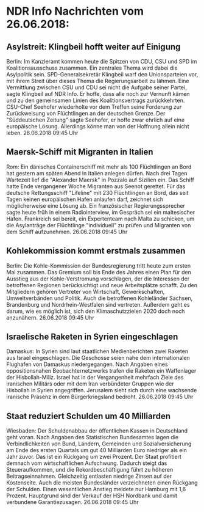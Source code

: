 # NDR Info Nachrichten vom 26.06.2018:


## Asylstreit: Klingbeil hofft weiter auf Einigung
Berlin: Im Kanzleramt kommen heute die Spitzen von CDU, CSU und SPD im Koalitionsausschuss zusammen. Ein zentrales Thema wird dabei die Asylpolitik sein. SPD-Generalsekretär Klingbeil warf den Unionsparteien vor, mit ihrem Streit über dieses Thema die Regierungsarbeit zu lähmen. Eine Vermittlung zwischen CSU und CDU sei nicht die Aufgabe seiner Partei, sagte Klingbeil auf NDR Info. Er hoffe, dass alle noch zur Vernunft kämen und zu den gemeinsamen Linien des Koalitionsvertrags zurückkehrten. CSU-Chef Seehofer wiederholte vor dem Treffen seine Forderung zur Zurückweisung von Flüchtlingen an der deutschen Grenze. Der "Süddeutschen Zeitung" sagte Seehofer, er hoffe zwar ehrlich auf eine europäische Lösung. Allerdings könne man von der Hoffnung allein nicht leben. 26.06.2018 09:45 Uhr 

## Maersk-Schiff mit Migranten in Italien
Rom:	Ein dänisches Containerschiff mit mehr als 100 Flüchtlingen an Bord hat gestern am späten Abend in Italien anlegen dürfen. Nach drei Tagen Wartezeit lief die "Alexander Maersk" in Pozzalo auf Sizilien ein. Das Schiff hatte Ende vergangener Woche Migranten aus Seenot gerettet. Für das deutsche Rettungsschiff "Lifeline" mit 230 Flüchtlingen an Bord, das seit Tagen keinen europäischen Hafen anlaufen darf, zeichnet sich möglicherweise eine Lösung ab. Ein französischer Regierungssprecher sagte heute früh in einem Radiointerview, im Gespräch sei ein maltesischer Hafen. Frankreich sei bereit, ein Expertenteam nach Malta zu schicken, um die Asylanträge der Flüchtlinge "individuell" zu prüfen und Migranten von dem Schiff aufzunehmen. 26.06.2018 09:45 Uhr 

## Kohlekommission kommt erstmals zusammen
Berlin:	Die Kohle-Kommission der Bundesregierung tritt heute zum ersten Mal zusammen. Das Gremium soll bis Ende des Jahres einen Plan für den Ausstieg aus der Kohle-Verstromung vorschlagen, der die Interessen der betroffenen Regionen berücksichtigt und neue Arbeitsplätze schafft. Zu den Mitgliedern gehören Vertreter von Wirtschaft, Gewerkschaften, Umweltverbänden und Politik. Auch die betroffenen Kohleländer Sachsen, Brandenburg und Nordrhein-Westfalen sind vertreten. Außerdem geht es darum, wie es möglich ist, sich den Klimaschutzzielen 2020 doch noch anzunähern. 26.06.2018 09:45 Uhr 

## Israelische Raketen in Syrien eingeschlagen
Damaskus: In Syrien sind laut staatlichen Medienberichten zwei Raketen aus Israel eingeschlagen. Die Geschosse seien nahe dem internationalen Flughafen von Damaskus niedergegangen. Nach Angaben eines oppositionsnahen Beobachternetzwerks trafen die Raketen ein Waffenlager der Hisbollah-Miliz. Israel hat in der Vergangenheit mehrfach Ziele des iranischen Militärs oder mit dem Iran verbündeter Gruppen wie der Hisbollah in Syrien angegriffen. Jerusalem sieht sich durch eine wachsende iranische Präsenz in dem Bürgerkriegsland bedroht. 26.06.2018 09:45 Uhr 

## Staat reduziert Schulden um 40 Milliarden
Wiesbaden: Der Schuldenabbau der öffentlichen Kassen in Deutschland geht voran. Nach Angaben des Statistischen Bundesamtes lagen die Verbindlichkeiten von Bund, Ländern, Gemeinden und Sozialversicherung am Ende des ersten Quartals um gut 40 Milliarden Euro niedriger als ein Jahr zuvor. Das ist ein Rückgang um zwei Prozent. Der Staat profitiert demnach vom wirtschaftlichen Aufschwung. Dadurch steigt das Steueraufkommen, und die Rekordbeschäftigung führt zu höheren Beitragseinnahmen. Gleichzeitig entlasten niedrige Zinsen auf der Kostenseite. Auch die meisten Bundesländer verzeichneten einen Rückgang der Schulden. Einen wesentlichen Anstieg meldete nur Hamburg mit 1,6 Prozent. Hauptgrund sind der Verkauf der HSH Nordbank und damit verbundene Garantiezusagen. 26.06.2018 09:45 Uhr 
